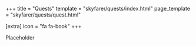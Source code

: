 +++
title = "Quests"
template = "skyfarer/quests/index.html"
page_template = "skyfarer/quests/quest.html"

[extra]
icon = "fa fa-book"
+++

Placeholder
